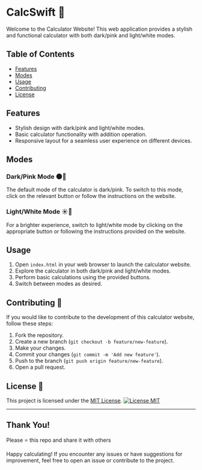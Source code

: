 # CalcSwift 🧮

Welcome to the Calculator Website! This web application provides a stylish and functional calculator with both dark/pink and light/white modes.

## Table of Contents
- [Features](#features)
- [Modes](#modes)
- [Usage](#usage)
- [Contributing](#contributing)
- [License](#license)

## Features

- Stylish design with dark/pink and light/white modes.
- Basic calculator functionality with addition operation.
- Responsive layout for a seamless user experience on different devices.

## Modes

### Dark/Pink Mode 🌑💖

The default mode of the calculator is dark/pink. To switch to this mode, click on the relevant button or follow the instructions on the website.

### Light/White Mode ☀️🤍

For a brighter experience, switch to light/white mode by clicking on the appropriate button or following the instructions provided on the website.

## Usage

1. Open `index.html` in your web browser to launch the calculator website.
2. Explore the calculator in both dark/pink and light/white modes.
3. Perform basic calculations using the provided buttons.
4. Switch between modes as desired.

## Contributing 🤝

If you would like to contribute to the development of this calculator website, follow these steps:

1. Fork the repository.
2. Create a new branch (`git checkout -b feature/new-feature`).
3. Make your changes.
4. Commit your changes (`git commit -m 'Add new feature'`).
5. Push to the branch (`git push origin feature/new-feature`).
6. Open a pull request.

## License 📝

This project is licensed under the [MIT License](LICENSE).
[![License MIT](https://img.shields.io/badge/license-MIT-blue.svg)](LICENSE)

---
## Thank You!
Please ⭐️ this repo and share it with others

Happy calculating! If you encounter any issues or have suggestions for improvement, feel free to open an issue or contribute to the project.
